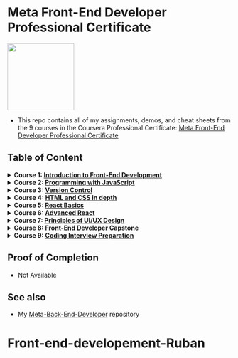 # Meta Front-End Developer Professional Certificate

<img src="./meta-logo.png" width=150>

- This repo contains all of my assignments, demos, and cheat sheets from the 9 courses in the Coursera Professional Certificate: [Meta Front-End Developer Professional Certificate](https://www.coursera.org/professional-certificates/meta-front-end-developer)

## Table of Content

<details>
<summary><b>Course 1: </b><a href="https://github.com/RubanKumar42/Front-end-developement-Ruban/tree/master/Course%201%20-%20Introduction%20to%20Front-End%20Development"><b>Introduction to Front-End Development</b></a></summary>

  * Week 1: [Get started with web development](https://github.com/RubanKumar42/Front-end-developement-Ruban/tree/master/Course%201%20-%20Introduction%20to%20Front-End%20Development/Week%201%20-%20Get%20started%20with%20web%20development)
  * Week 2: [Introduction to HTML and CSS](https://github.com/RubanKumar42/Front-end-developement-Ruban/tree/master/Course%201%20-%20Introduction%20to%20Front-End%20Development/Week%202%20-%20Introduction%20to%20HTML%20and%20CSS)
  * Week 3: [UI Frameworks](https://github.com/RubanKumar42/Front-end-developement-Ruban/tree/master/Course%201%20-%20Introduction%20to%20Front-End%20Development/Week%203%20-%20UI%20Frameworks)
  * Week 4: [End-of-Course Graded Assessment](https://github.com/RubanKumar42/Front-end-developement-Ruban/tree/master/Course%201%20-%20Introduction%20to%20Front-End%20Development/Week%204%20-%20End-of-Course%20Graded%20Assessment)
</details>

<details>
<summary><b>Course 2: </b><a href="https://github.com/RubanKumar42/Front-end-developement-Ruban/tree/master/Course%202%20-%20Programming%20with%20JavaScript"><b>Programming with JavaScript</b></a></summary>

  * Week 1: [Introduction to Javascript](https://github.com/RubanKumar42/Front-end-developement-Ruban/tree/master/Course%202%20-%20Programming%20with%20JavaScript/Week%201%20-%20Introduction%20to%20Javascript)
  * Week 2: [The Building Blocks of a Program](https://github.com/RubanKumar42/Front-end-developement-Ruban/tree/master/Course%202%20-%20Programming%20with%20JavaScript/Week%202%20-%20The%20Building%20Blocks%20of%20a%20Program)
  * Week 3: [Programming Paradigms](https://github.com/RubanKumar42/Front-end-developement-Ruban/tree/master/Course%202%20-%20Programming%20with%20JavaScript/Week%203%20-%20Programming%20Paradigms)
  * Week 4: [Testing](https://github.com/RubanKumar42/Front-end-developement-Ruban/tree/master/Course%202%20-%20Programming%20with%20JavaScript/Week%204%20-%20Testing)
  * Week 5: [End-of-Course Graded Assessment](https://github.com/RubanKumar42/Front-end-developement-Ruban/tree/master/Course%202%20-%20Programming%20with%20JavaScript/Week%205%20-%20End-of-Course%20Graded%20Assessment)
</details>

<details>
<summary><b>Course 3: </b><a href="https://github.com/RubanKumar42/Front-end-developement-Ruban/tree/master/Course%203%20-%20Version%20Control"><b>Version Control</b></a></summary>

  * Week 1: [Software collaboration](https://github.com/RubanKumar42/Front-end-developement-Ruban/tree/master/Course%203%20-%20Version%20Control/Week%201%20-%20Software%20collaboration)
  * Week 2: [Command Line](https://github.com/RubanKumar42/Front-end-developement-Ruban/tree/master/Course%203%20-%20Version%20Control/Week%202%20-%20Command%20Line)
  * Week 3: [Working with Git](https://github.com/RubanKumar42/Front-end-developement-Ruban/tree/master/Course%203%20-%20Version%20Control/Week%203%20-%20Working%20with%20Git)
  * Week 4: [Graded Assessment](https://github.com/RubanKumar42/Front-end-developement-Ruban/tree/master/Course%203%20-%20Version%20Control/Week%204%20-%20Graded%20Assessment)
</details>

<details>
<summary><b>Course 4: </b><a href="https://github.com/RubanKumar42/Front-end-developement-Ruban/tree/master/Course%204%20-%20HTML%20and%20CSS%20in%20depth"><b>HTML and CSS in depth</b></a></summary>

  * Week 1: [HTML in depth](https://github.com/RubanKumar42/Front-end-developement-Ruban/tree/master/Course%204%20-%20HTML%20and%20CSS%20in%20depth/Week%201%20-%20HTML%20in%20depth)
  * Week 2: [Interactive CSS](https://github.com/RubanKumar42/Front-end-developement-Ruban/tree/master/Course%204%20-%20HTML%20and%20CSS%20in%20depth/Week%202%20-%20Interactive%20CSS)
  * Week 3: [Graded Assessment](https://github.com/RubanKumar42/Front-end-developement-Ruban/tree/master/Course%204%20-%20HTML%20and%20CSS%20in%20depth/Week%203%20-%20Graded%20Assessment)
</details>

<details>
<summary><b>Course 5: </b><a href="https://github.com/RubanKumar42/Front-end-developement-Ruban/tree/master/Course%205%20-%20React%20Basics"><b>React Basics</b></a></summary>

  * Week 1: [React Components](https://github.com/RubanKumar42/Front-end-developement-Ruban/tree/master/Course%205%20-%20React%20Basics/Week%201%20-%20React%20Components)
  * Week 2: [Data and State](https://github.com/RubanKumar42/Front-end-developement-Ruban/tree/master/Course%205%20-%20React%20Basics/Week%202%20-%20Data%20and%20State)
  * Week 3: [Navigation, Updating and Assets in React.js](https://github.com/RubanKumar42/Front-end-developement-Ruban/tree/master/Course%205%20-%20React%20Basics/Week%203%20-%20Navigation%2C%20Updating%20and%20Assets%20in%20React.js)
  * Week 4: [Your first React app](https://github.com/RubanKumar42/Front-end-developement-Ruban/tree/master/Course%205%20-%20React%20Basics/Week%204%20-%20Your%20first%20React%20app)
</details>

<details>
<summary><b>Course 6: </b><a href="https://github.com/RubanKumar42/Front-end-developement-Ruban/tree/master/Course%206%20-%20Advanced%20React"><b>Advanced React</b></a></summary>

  * Week 1: [Components](https://github.com/RubanKumar42/Front-end-developement-Ruban/tree/master/Course%206%20-%20Advanced%20React/Week%201%20-%20Components)
  * Week 2: [React Hooks and Custom Hooks](https://github.com/RubanKumar42/Front-end-developement-Ruban/tree/master/Course%206%20-%20Advanced%20React/Week%202%20-%20React%20Hooks%20and%20Custom%20Hooks)
  * Week 3: [JSX and testing](https://github.com/RubanKumar42/Front-end-developement-Ruban/tree/master/Course%206%20-%20Advanced%20React/Week%203%20-%20JSX%20and%20testing)
  * Week 4: [Final project](https://github.com/RubanKumar42/Front-end-developement-Ruban/tree/master/Course%206%20-%20Advanced%20React/Week%204%20-%20Final%20project)
</details>

<details>
<summary><b>Course 7: </b><a href="https://github.com/RubanKumar42/Front-end-developement-Ruban/tree/master/Course%207%20-%20Principles%20of%20UX-UI%20Design"><b>Principles of UI/UX Design</b></a></summary>

  * Week 1: [Introduction to UX and UI design](https://github.com/RubanKumar42/Front-end-developement-Ruban/tree/master/Course%207%20-%20Principles%20of%20UX-UI%20Design/Week%201%20-%20Introduction%20to%20UX%20and%20UI%20design)
  * Week 2: [Evaluating interactive design](https://github.com/RubanKumar42/Front-end-developement-Ruban/tree/master/Course%207%20-%20Principles%20of%20UX-UI%20Design/Week%202%20-%20Evaluating%20interactive%20design)
  * Week 3: [Applied Design Fundamentals](https://github.com/RubanKumar42/Front-end-developement-Ruban/tree/master/Course%207%20-%20Principles%20of%20UX-UI%20Design/Week%203%20-%20Applied%20Design%20Fundamentals)
  * Week 4: [Designing your UI](https://github.com/RubanKumar42/Front-end-developement-Ruban/tree/master/Course%207%20-%20Principles%20of%20UX-UI%20Design/Week%204%20-%20Designing%20your%20UI)
  * Week 5: 
</details>

<details>
<summary><b>Course 8: </b><a href="https://www.coursera.org/learn/meta-front-end-developer-capstone?specialization=meta-front-end-developer"><b>Front-End Developer Capstone</b></a></summary>

  * Week 1: 
  * Week 2: 
  * Week 3: 
  * Week 4: 
  * Week 5: 
</details>

<details>
<summary><b>Course 9: </b><a href="https://www.coursera.org/learn/coding-interview-preparation?specialization=meta-front-end-developer"><b>Coding Interview Preparation</b></a></summary>

  * Week 1: 
  * Week 2: 
  * Week 3: 
  * Week 4: 
  * Week 5: 
</details>

## Proof of Completion

- Not Available

## See also

- My [Meta-Back-End-Developer](https://github.com/RubanKumar42/Front-end-developement-Ruban) repository
# Front-end-developement-Ruban

